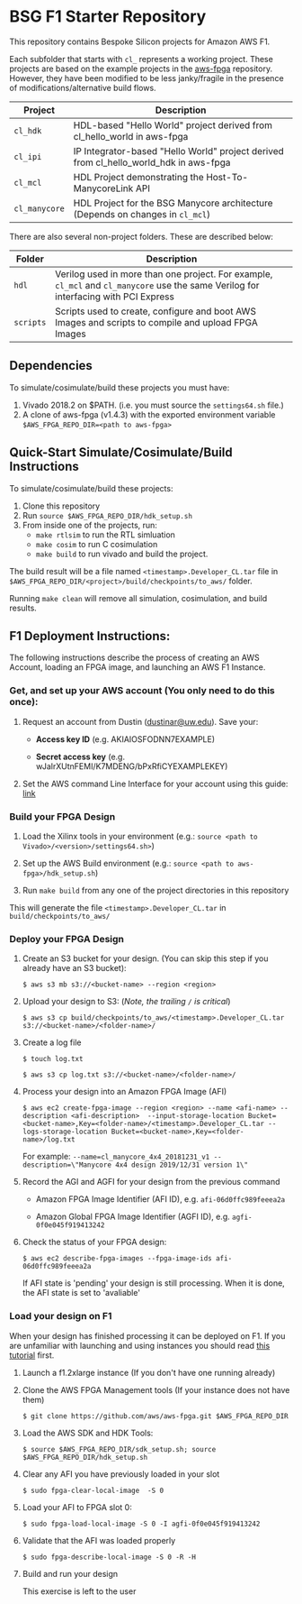 # BSG F1 Starter Repository

This repository contains Bespoke Silicon projects for Amazon AWS F1. 

Each subfolder that starts with `cl_` represents a working project. These
projects are based on the example projects in the
[aws-fpga](https://github.com/aws/aws-fpga) repository.  However, they have been
modified to be less janky/fragile in the presence of modifications/alternative
build flows.

| Project       | Description |
| ------------- | ----------- |
| `cl_hdk`      | HDL-based "Hello World" project derived from cl_hello_world in aws-fpga |
| `cl_ipi`      | IP Integrator-based "Hello World" project derived from cl_hello_world_hdk in aws-fpga |
| `cl_mcl`      | HDL Project demonstrating the Host-To-ManycoreLink API |
| `cl_manycore` | HDL Project for the BSG Manycore architecture (Depends on changes in `cl_mcl`) |

There are also several non-project folders. These are described below: 

| Folder    | Description |
| --------- | ----------- |
| `hdl`     | Verilog used in more than one project. For example, `cl_mcl` and `cl_manycore` use the same Verilog for interfacing with PCI Express |
| `scripts` | Scripts used to create, configure and boot AWS Images and scripts to compile and upload FPGA Images |

## Dependencies

To simulate/cosimulate/build these projects you must have: 

   1. Vivado 2018.2 on $PATH. (i.e. you must source the `settings64.sh` file.)
   2. A clone of aws-fpga (v1.4.3) with the exported environment variable `$AWS_FPGA_REPO_DIR=<path to aws-fpga>`

## Quick-Start Simulate/Cosimulate/Build Instructions

To simulate/cosimulate/build these projects:

   1. Clone this repository
   2. Run `source $AWS_FPGA_REPO_DIR/hdk_setup.sh`
   3. From inside one of the projects, run:
      * `make rtlsim` to run the RTL simluation
      * `make cosim` to run C cosimulation
      * `make build` to run vivado and build the project. 

The build result will be a file named `<timestamp>.Developer_CL.tar` file in
`$AWS_FPGA_REPO_DIR/<project>/build/checkpoints/to_aws/` folder.

Running `make clean` will remove all simulation, cosimulation, and build results.

## F1 Deployment Instructions:

The following instructions describe the process of creating an AWS Account,
loading an FPGA image, and launching an AWS F1 Instance. 

### Get, and set up your AWS account (You only need to do this once):
    
   1. Request an account from Dustin (dustinar@uw.edu). Save your: 

      * **Access key ID** (e.g. AKIAIOSFODNN7EXAMPLE)

      * **Secret access key** (e.g. wJalrXUtnFEMI/K7MDENG/bPxRfiCYEXAMPLEKEY)

   2. Set the AWS command Line Interface for your account using this guide: [link](https://docs.aws.amazon.com/cli/latest/userguide/cli-chap-configure.html)

### Build your FPGA Design
    
   1. Load the Xilinx tools in your environment (e.g.: `source <path to Vivado>/<version>/settings64.sh>`)

   2. Set up the AWS Build environment (e.g.: `source <path to aws-fpga>/hdk_setup.sh`)

   3. Run `make build` from any one of the project directories in this repository

   This will generate the file `<timestamp>.Developer_CL.tar` in `build/checkpoints/to_aws/`

### Deploy your FPGA Design

   1. Create an S3 bucket for your design. (You can skip this step if you already have an S3 bucket): 

       `$ aws s3 mb s3://<bucket-name> --region <region>`

   2. Upload your design to S3: (*Note, the trailing `/` is critical*)

       `$ aws s3 cp build/checkpoints/to_aws/<timestamp>.Developer_CL.tar s3://<bucket-name>/<folder-name>/`

   3. Create a log file 

       `$ touch log.txt`

       `$ aws s3 cp log.txt s3://<bucket-name>/<folder-name>/`

   4. Process your design into an Amazon FPGA Image (AFI)

      `$ aws ec2 create-fpga-image --region <region> --name <afi-name> --description <afi-description> 
          --input-storage-location Bucket=<bucket-name>,Key=<folder-name>/<timestamp>.Developer_CL.tar
          --logs-storage-location Bucket=<bucket-name>,Key=<folder-name>/log.txt`

   	  For example: `--name=cl_manycore_4x4_20181231_v1 --description=\"Manycore 4x4 design 2019/12/31 version 1\"`

   5. Record the AGI and AGFI for your design from the previous command

      * Amazon FPGA Image Identifier (AFI ID), e.g. `afi-06d0ffc989feeea2a`

      * Amazon Global FPGA Image Identifier (AGFI ID), e.g. `agfi-0f0e045f919413242`

   6. Check the status of your FPGA design:

       `$ aws ec2 describe-fpga-images --fpga-image-ids afi-06d0ffc989feeea2a`

       If AFI state is 'pending' your design is still processing. When it is done, the AFI state is set to 'avaliable'

### Load your design on F1

When your design has finished processing it can be deployed on F1. If you are unfamiliar with launching and using instances you should read [this tutorial](https://docs.aws.amazon.com/AWSEC2/latest/UserGuide/LaunchingAndUsingInstances.html) first.

   1. Launch a f1.2xlarge instance (If you don't have one running already)

   2. Clone the AWS FPGA Management tools (If your instance does not have them)

       `$ git clone https://github.com/aws/aws-fpga.git $AWS_FPGA_REPO_DIR`

   3. Load the AWS SDK and HDK Tools:

       `$ source $AWS_FPGA_REPO_DIR/sdk_setup.sh; source $AWS_FPGA_REPO_DIR/hdk_setup.sh`

   4. Clear any AFI you have previously loaded in your slot

       `$ sudo fpga-clear-local-image  -S 0`

   5. Load your AFI to FPGA slot 0:

       `$ sudo fpga-load-local-image -S 0 -I agfi-0f0e045f919413242`

   6. Validate that the AFI was loaded properly

       `$ sudo fpga-describe-local-image -S 0 -R -H`

   7. Build and run your design

       This exercise is left to the user
